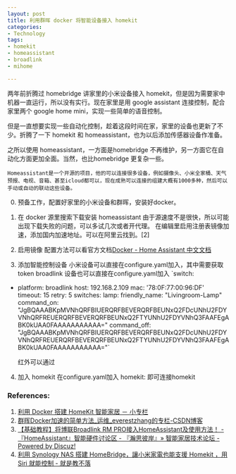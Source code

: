 ```yaml
---
layout: post
title: 利用群晖 docker 将智能设备接入 homekit
categories: 
- Technology
tags:
- homekit
- homeassistant
- broadlink
- mihome

---
```




两年前折腾过 homebridge 讲家里的小米设备接入 homekit，但是因为需要家中机器一直运行，所以没有实行。现在家里是用 google assistant 连接控制，配合家里两个 google home mini，实现一些简单的语音控制。

<!--more-->

但是一直想要实现一些自动化控制，趁着这段时间在家，家里的设备也更新了不少。折腾了一下 homekit 和 homeassistant，也为以后添加传感器设备作准备。

之所以使用 homeassistant，一方面是homebridge 不再维护，另一方面它在自动化方面更加全面。当然，也比homebridge 更复杂一些。

	Homeassistant是一个开源的项目，他的可以连接很多设备，例如摄像头、小米全家桶、天气预报、电视、音箱、甚至icloud都可以，现在成熟可以连接的组建大概有1000多种，然后可以手动或自动的联动这些设备。


0. 预备工作，配置好家里的小米设备和群晖，安装好docker。
1.  在 docker 源里搜索下载安装 homeassistant
	由于源速度不是很快，所以可能出现下载失败的问题，可以多试几次或者开代理。
	在编辑里启用注册表镜像加速，添加国内加速地址。可以在阿里云找到。[2]

2. 启用镜像
	配置方法可以看官方文档[Docker - Home Assistant 中文文档](https://home-assistant.cc/installation/docker/#%E7%BE%A4%E6%99%96-nas)

3. 添加智能控制设备
	小米设备可以直接在configure.yaml加入，其中需要获取token
	broadlink 设备也可以直接在configure.yaml加入
	`switch:
  - platform: broadlink
    host: 192.168.2.109
    mac: '78:0F:77:00:96:DF'
    timeout: 15
    retry: 5
    switches:
      lamp:
        friendly_name: "Livingroom-Lamp"
        command_on: "JgBQAAABKpMVNhQRFBIUERQRFBEVERQRFBEUNxQ2FDcUNhU2FDYVNhQRFREUERQRFBEVERQRFBEUNxQ2FTYUNhU2FDYVNhQ3FAAFEgABK0kUAA0FAAAAAAAAAAA="
        command_off: "JgBQAAABKpMVNhQRFBIUERQRFBEVERQRFBEUNxQ2FDcUNhU2FDYVNhQRFREUERQRFBEVERQRFBEUNxQ2FTYUNhU2FDYVNhQ3FAAFEgABK0kUAA0FAAAAAAAAAAA="`
	
	红外可以通过

4.  加入 homekit
	在configure.yaml加入 homekit: 即可连接homekit




### References:
1.  [利用 Docker 搭建 HomeKit 智能家居 － 小专栏](https://xiaozhuanlan.com/topic/8924150367)
2. [群晖Docker加速的简单方法_运维_everestzhang的专栏-CSDN博客](https://blog.csdn.net/everestzhang/article/details/103738469?depth_1-utm_source=distribute.pc_relevant.none-task&utm_source=distribute.pc_relevant.none-task)
3. [【基础教程】将博联Broadlink RM PRO接入HomeAssistant及使用方法！ - 『HomeAssistant』智能硬件讨论区 - 『瀚思彼岸』» 智能家居技术论坛 - Powered by Discuz!](https://bbs.hassbian.com/thread-35-1-1.html)
4. [利用 Synology NAS 搭建 HomeBridge，讓小米家電也能支援 Homekit ，用 Siri 就能控制 - 就是教不落](https://steachs.com/archives/42621)